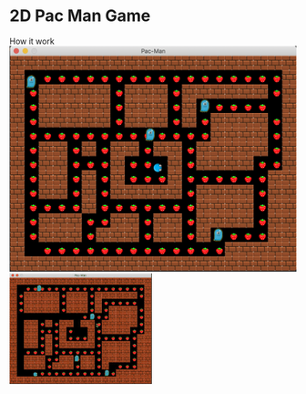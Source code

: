 2D Pac Man Game
====
How it work
![image](https://github.com/doubizhukk/2D-Pac-Man-Game/blob/master/PacManTest.png)
![img](https://github.com/doubizhukk/2D-Pac-Man-Game/blob/master/2D%20Pac%20Man%20Game.gif)
